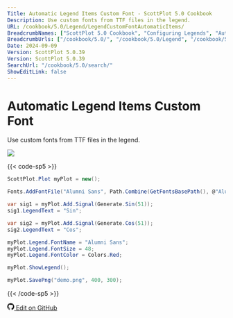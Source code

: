 ```yaml
---
Title: Automatic Legend Items Custom Font - ScottPlot 5.0 Cookbook
Description: Use custom fonts from TTF files in the legend.
URL: /cookbook/5.0/Legend/LegendCustomFontAutomaticItems/
BreadcrumbNames: ["ScottPlot 5.0 Cookbook", "Configuring Legends", "Automatic Legend Items Custom Font"]
BreadcrumbUrls: ["/cookbook/5.0/", "/cookbook/5.0/Legend", "/cookbook/5.0/Legend/LegendCustomFontAutomaticItems"]
Date: 2024-09-09
Version: ScottPlot 5.0.39
Version: ScottPlot 5.0.39
SearchUrl: "/cookbook/5.0/search/"
ShowEditLink: false
---
```


# Automatic Legend Items Custom Font


Use custom fonts from TTF files in the legend.

[![](/cookbook/5.0/images/LegendCustomFontAutomaticItems.png?240908210824)](/cookbook/5.0/images/LegendCustomFontAutomaticItems.png?240908210824)

{{< code-sp5 >}}

```cs
ScottPlot.Plot myPlot = new();

Fonts.AddFontFile("Alumni Sans", Path.Combine(GetFontsBasePath(), @"AlumniSans/AlumniSans-Regular.ttf"), bold: false, italic: false);

var sig1 = myPlot.Add.Signal(Generate.Sin(51));
sig1.LegendText = "Sin";

var sig2 = myPlot.Add.Signal(Generate.Cos(51));
sig2.LegendText = "Cos";

myPlot.Legend.FontName = "Alumni Sans";
myPlot.Legend.FontSize = 48;
myPlot.Legend.FontColor = Colors.Red;

myPlot.ShowLegend();

myPlot.SavePng("demo.png", 400, 300);

```

{{< /code-sp5 >}}

<a href='https://github.com/ScottPlot/ScottPlot/blob/main/src/ScottPlot5/ScottPlot5%20Cookbook/Recipes/Introduction/Legend.cs'><svg xmlns="http://www.w3.org/2000/svg" width="16" height="16" fill="currentColor" class="mb-1 bi bi-github" viewBox="0 0 16 16">
  <path d="M8 0C3.58 0 0 3.58 0 8c0 3.54 2.29 6.53 5.47 7.59.4.07.55-.17.55-.38 0-.19-.01-.82-.01-1.49-2.01.37-2.53-.49-2.69-.94-.09-.23-.48-.94-.82-1.13-.28-.15-.68-.52-.01-.53.63-.01 1.08.58 1.23.82.72 1.21 1.87.87 2.33.66.07-.52.28-.87.51-1.07-1.78-.2-3.64-.89-3.64-3.95 0-.87.31-1.59.82-2.15-.08-.2-.36-1.02.08-2.12 0 0 .67-.21 2.2.82.64-.18 1.32-.27 2-.27s1.36.09 2 .27c1.53-1.04 2.2-.82 2.2-.82.44 1.1.16 1.92.08 2.12.51.56.82 1.27.82 2.15 0 3.07-1.87 3.75-3.65 3.95.29.25.54.73.54 1.48 0 1.07-.01 1.93-.01 2.2 0 .21.15.46.55.38A8.01 8.01 0 0 0 16 8c0-4.42-3.58-8-8-8"/>
</svg> Edit on GitHub</a>

